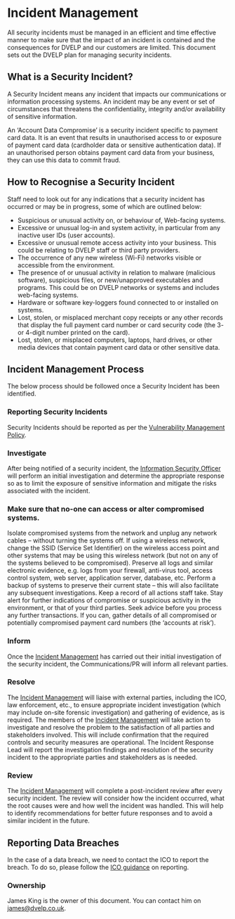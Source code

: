# Incident Management

All security incidents must be managed in an efficient and time effective manner
to make sure that the impact of an incident is contained and the consequences
for DVELP and our customers are limited. This document sets out the DVELP plan
for managing security incidents.

## What is a Security Incident?

A Security Incident means any incident that impacts our communications or
information processing systems. An incident may be any event or set of
circumstances that threatens the confidentiality, integrity and/or availability of
sensitive information.

An ‘Account Data Compromise’ is a security incident specific to payment card
data. It is an event that results in unauthorised access to or exposure of
payment card data (cardholder data or sensitive authentication data). If an
unauthorised person obtains payment card data from your business, they can use
this data to commit fraud.

## How to Recognise a Security Incident

Staff need to look out for any indications that a security incident has occurred
or may be in progress, some of which are outlined below:

* Suspicious or unusual activity on, or behaviour of, Web-facing systems.
* Excessive or unusual log-in and system activity, in particular from
  any inactive user IDs (user accounts).
* Excessive or unusual remote access activity into your business.
  This could be relating to DVELP staff or third party providers.
* The occurrence of any new wireless (Wi-Fi) networks visible or accessible from
  the environment.
* The presence of or unusual activity in relation to malware (malicious
  software), suspicious files, or new/unapproved executables and programs. This
  could be on DVELP networks or systems and includes web-facing systems.
* Hardware or software key-loggers found connected to or installed on systems.
* Lost, stolen, or misplaced merchant copy receipts or any other records that
  display the full payment card number or card security code (the 3- or 4-digit
  number printed on the card).
* Lost, stolen, or misplaced computers, laptops, hard drives, or other media
  devices that contain payment card data or other sensitive data.

## Incident Management Process

The below process should be followed once a Security Incident has been
identified.

### Reporting Security Incidents

Security Incidents should be reported as per the [Vulnerability Management
Policy](vulnerability-management.md).

### Investigate

After being notified of a security incident, the [Information Security
Officer](../README.md#contacts) will perform an initial investigation and
determine the appropriate response so as to limit the exposure of sensitive
information and mitigate the risks associated with the incident.

### Make sure that no-one can access or alter compromised systems.

Isolate compromised systems from the network and unplug any network cables –
without turning the systems off. If using a wireless network, change the SSID
(Service Set Identifier) on the wireless access point and other systems that may
be using this wireless network (but not on any of the systems believed to be
compromised). Preserve all logs and similar electronic evidence, e.g. logs from
your firewall, anti-virus tool, access control system, web server, application
server, database, etc. Perform a backup of systems to preserve their current
state – this will also facilitate any subsequent investigations. Keep a record
of all actions staff take. Stay alert for further indications of compromise or
suspicious activity in the environment, or that of your third parties. Seek
advice before you process any further transactions. If you can, gather details
of all compromised or potentially compromised payment card numbers (the
‘accounts at risk’).

### Inform

Once the [Incident Management](incident-response.md) has carried out their
initial investigation of the security incident, the Communications/PR will
inform all relevant parties.

### Resolve

The [Incident Management](incident-response.md) will liaise with external
parties, including the ICO, law enforcement, etc., to ensure appropriate
incident investigation (which may include on-site forensic investigation) and
gathering of evidence, as is required. The members of the 
[Incident Management](incident-response.md) will take action to investigate and resolve
the problem to the satisfaction of all parties and stakeholders involved. This
will include confirmation that the required controls and security measures are
operational. The Incident Response Lead will report the investigation findings
and resolution of the security incident to the appropriate parties and
stakeholders as is needed.

### Review

The [Incident Management](incident-response.md) will complete a post-incident
review after every security incident. The review will consider how the incident
occurred, what the root causes were and how well the incident was handled. This
will help to identify recommendations for better future responses and to avoid a
similar incident in the future.

## Reporting Data Breaches

In the case of a data breach, we need to contact the ICO to report the breach.
To do so, please follow the [ICO guidance](https://ico.org.uk/for-organisations/report-a-breach/personal-data-breach/)
on reporting.

### Ownership

James King is the owner of this document. You can contact him on
<james@dvelp.co.uk>.
